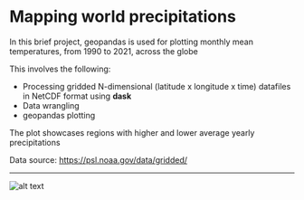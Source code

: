 # Mapping world precipitations

In this brief project, geopandas is used for plotting monthly mean temperatures, from 1990 to 2021, across the globe

This involves the following:
- Processing gridded N-dimensional (latitude x longitude x time) datafiles in NetCDF format using **dask**
- Data wrangling
- geopandas plotting

The plot showcases regions with higher and lower average yearly precipitations

Data source: https://psl.noaa.gov/data/gridded/


--------------

![alt text](https://github.com/ncozzi/geopandas_precip/images/geopandas_precip.png?raw=true)
